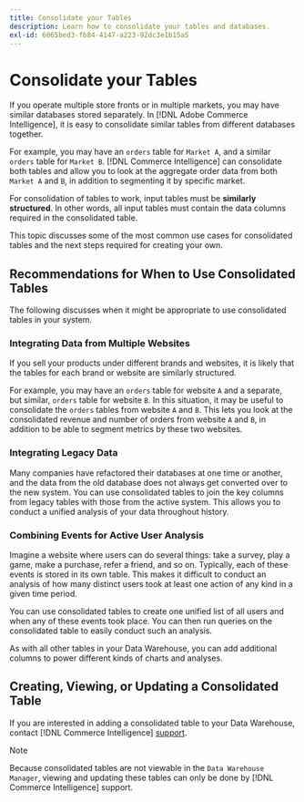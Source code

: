 ```yaml
---
title: Consolidate your Tables
description: Learn how to consolidate your tables and databases.
exl-id: 6065bed3-fb84-4147-a223-92dc3e1b15a5
---
```

# Consolidate your Tables

If you operate multiple store fronts or in multiple markets, you may have similar databases stored separately. In [!DNL Adobe Commerce Intelligence], it is easy to consolidate similar tables from different databases together.

For example, you may have an `orders` table for `Market A`, and a similar `orders` table for `Market B`. [!DNL Commerce Intelligence] can consolidate both tables and allow you to look at the aggregate order data from both `Market A` and `B`, in addition to segmenting it by specific market.

For consolidation of tables to work, input tables must be **similarly structured**. In other words, all input tables must contain the data columns required in the consolidated table.

This topic discusses some of the most common use cases for consolidated tables and the next steps required for creating your own.

## Recommendations for When to Use Consolidated Tables

The following discusses when it might be appropriate to use consolidated tables in your system.

### Integrating Data from Multiple Websites

If you sell your products under different brands and websites, it is likely that the tables for each brand or website are similarly structured.

For example, you may have an `orders` table for website `A` and a separate, but similar, `orders` table for website `B`. In this situation, it may be useful to consolidate the `orders` tables from website `A` and `B`. This lets you look at the consolidated revenue and number of orders from website `A` and `B`, in addition to be able to segment metrics by these two websites.

### Integrating Legacy Data

Many companies have refactored their databases at one time or another, and the data from the old database does not always get converted over to the new system. You can use consolidated tables to join the key columns from legacy tables with those from the active system. This allows you to conduct a unified analysis of your data throughout history.

### Combining Events for Active User Analysis

Imagine a website where users can do several things: take a survey, play a game, make a purchase, refer a friend, and so on. Typically, each of these events is stored in its own table. This makes it difficult to conduct an analysis of how many distinct users took at least one action of any kind in a given time period.

You can use consolidated tables to create one unified list of all users and when any of these events took place. You can then run queries on the consolidated table to easily conduct such an analysis.

As with all other tables in your Data Warehouse, you can add additional columns to power different kinds of charts and analyses.

## Creating, Viewing, or Updating a Consolidated Table

If you are interested in adding a consolidated table to your Data Warehouse, contact [!DNL Commerce Intelligence] [support](../guide-overview.md#Submitting-a-Support-Ticket).

>[!NOTE]
>
>Because consolidated tables are not viewable in the `Data Warehouse Manager`, viewing and updating these tables can only be done by [!DNL Commerce Intelligence] support.
